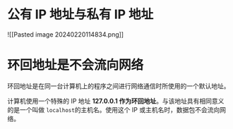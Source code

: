 # 公有 IP 地址与私有 IP 地址
![[Pasted image 20240220114834.png]]

# 环回地址是不会流向网络
环回地址是在同一台计算机上的程序之间进行网络通信时所使用的一个默认地址。

计算机使用一个特殊的 IP 地址 **127.0.0.1 作为环回地址**。与该地址具有相同意义的是一个叫做 `localhost`的主机名。使用这个 IP 或主机名时，数据包不会流向网络。
